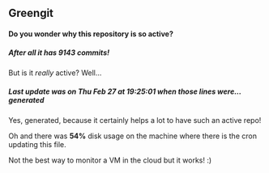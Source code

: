 ## Greengit

#### Do you wonder why this repository is so active?

##### After all it has 9143 commits!

But is it *really* active? Well...

##### Last update was on Thu Feb 27 at 19:25:01 when those lines were... generated

Yes, generated, because it certainly helps a lot to have such an active repo!

Oh and there was **54%** disk usage on the machine
where there is the cron updating this file.

Not the best way to monitor a VM in the cloud but it works! :)
